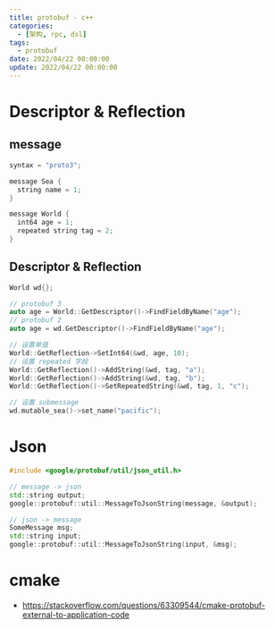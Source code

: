 ```yaml
---
title: protobuf - c++
categories: 
  - [架构, rpc, dsl]
tags:
  - protobuf
date: 2022/04/22 00:00:00
update: 2022/04/22 00:00:00
---
```


# Descriptor & Reflection

## message

```c++
syntax = "proto3";

message Sea {
  string name = 1;
}

message World {
  int64 age = 1;
  repeated string tag = 2;
}
```

## Descriptor & Reflection

```c++
World wd{};

// protobuf 3
auto age = World::GetDescriptor()->FindFieldByName("age"); 
// protobuf 2
auto age = wd.GetDescriptor()->FindFieldByName("age"); 

// 设置单值
World::GetReflection->SetInt64(&wd, age, 10);
// 设置 repeated 字段
World::GetReflection()->AddString(&wd, tag, "a");
World::GetReflection()->AddString(&wd, tag, "b");
World::GetReflection()->SetRepeatedString(&wd, tag, 1, "c");

// 设置 submessage
wd.mutable_sea()->set_name("pacific");
```

# Json

```c++
#include <google/protobuf/util/json_util.h>

// message -> json
std::string output;
google::protobuf::util::MessageToJsonString(message, &output);

// json -> message
SomeMessage msg;
std::string input;
google::protobuf::util::MessageToJsonString(input, &msg);
```

# cmake

- https://stackoverflow.com/questions/63309544/cmake-protobuf-external-to-application-code
